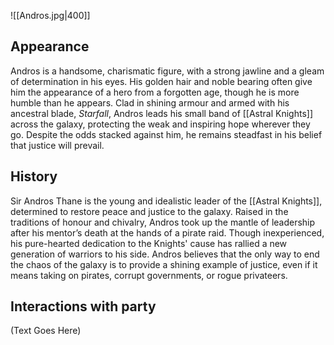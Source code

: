 ![[Andros.jpg|400]]

## Appearance

Andros is a handsome, charismatic figure, with a strong jawline and a gleam of determination in his eyes. His golden hair and noble bearing often give him the appearance of a hero from a forgotten age, though he is more humble than he appears. Clad in shining armour and armed with his ancestral blade, _Starfall_, Andros leads his small band of [[Astral Knights]] across the galaxy, protecting the weak and inspiring hope wherever they go. Despite the odds stacked against him, he remains steadfast in his belief that justice will prevail.

## History

Sir Andros Thane is the young and idealistic leader of the [[Astral Knights]], determined to restore peace and justice to the galaxy. Raised in the traditions of honour and chivalry, Andros took up the mantle of leadership after his mentor’s death at the hands of a pirate raid. Though inexperienced, his pure-hearted dedication to the Knights' cause has rallied a new generation of warriors to his side. Andros believes that the only way to end the chaos of the galaxy is to provide a shining example of justice, even if it means taking on pirates, corrupt governments, or rogue privateers.

## Interactions with party

(Text Goes Here)
